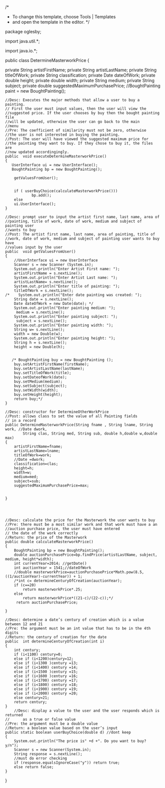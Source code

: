 /*
 * To change this template, choose Tools | Templates
 * and open the template in the editor.
 */

package oglesby;

import java.util.*;

import java.io.*;

public class DetermineMasterworkPrice
{

private String artistFirstName;
private String artistLastName;
private String titleOfWork;
private String classification;
private Date dateOfWork;
private double height;
private double width;
private String medium;
private String subject;
private double suggestedMaximumPurchasePrice;
//BoughtPainting paint = new BoughtPainting();



    //Desc: Executes the major methods that allow a user to buy a painting.
    // First the user must input values, then the user will view the
    //suggested price. If the user chooses by buy then the bought painting file
    //will be updated, otherwise the user can go back to the main
    //menu
    //Pre: The coefficient of similarity must not be zero, otherwise
    //the user is not interested in buying the painting.
    //Post: The user will have viewed the suggested maximum price for
    //the painting they want to buy. If they chose to buy it, the files are
    //now updated accordingingly.
    public  void executeDetermineMasterworkPrice()
    {
       UserInterface ui = new UserInterface();
       BoughtPainting bp = new BoughtPainting();

        getValuesFromUser();
       
        
        if ( userBuyChoice(calculateMasterworkPrice()))
                bp.add();
        else
        ui.UserInterface();
    }

    //Desc: prompt user to input the artist first name, last name, area of
    //painting, title of work, date of work, medium and subject of painting user
    //wants to buy
    //Post: The artist first name, last name, area of painting, title of
    //work, date of work, medium and subject of painting user wants to buy have
    //values input by the user
    public  void getValuesFromUser()
    {
        //UserInterface ui = new UserInterface
    	Scanner s = new Scanner (System.in);
        System.out.println("Enter Artist First name: ");
    	artistFirstName = s.nextLine();
        System.out.println("Enter Artist Last name: ");
    	artistLastName= s.nextLine();
        System.out.println("Enter title of painting: ");
    	titleOfWork = s.nextLine();
    /*    System.out.println("Enter date painting was created: ");
    	String date = s.nextLine();
        Date dateOfWork = new Date(date); */
        System.out.println("Enter painting medium: ");
    	 medium = s.nextLine();
        System.out.println("Enter painting subject: ");
    	 subject = s.nextLine();
        System.out.println("Enter painting width: ");
        String w= s.nextLine();
        width = new Double(w);
        System.out.println("Enter painting height: ");
        String h = s.nextLine();
        height = new Double(h);


       /* BoughtPainting buy = new BoughtPainting ();
        buy.setArtistFirstName(firstName);
        buy.setArtistLastName(lastName);
        buy.setTitleOfWork(title);
        buy.setDateofWork(date);
        buy.setMedium(medium);
        buy.setSubject(subject);
        buy.setWidth(width);
        buy.setHeight(height);
        return buy;*/
    }

    //Desc: constructor for DetermineOtherWorkPrice
    //Post: allows class to set the value of all Painting fields
    // in a record
    public DetermineMasterworkPrice(String fname , String lname, String work, //Date dwork,
            String clas, String med, String sub, double h,double w,double max)
    {
		artistFirstName=fname;
		artistLastName=lname;
		titleOfWork=work;
		//Date =dwork;
		classification=clas;
		height=h;
		width=w;
		medium=med;
		subject=sub;
		suggestedMaximumPurchasePrice=max;
    

    }




    //Desc: calculate the price for the Masterwork the user wants to buy
    //Pre: there must be a most similar work and that work must have a an
    //auction purchase price, the user must have entered
    // the date of the work correctly
    //Return: the price of the Masterwork
    public double calculateMasterworkPrice()
    {
        BoughtPainting bp = new BoughtPainting();
    	double auctionPurchasePrice=bp.findPrice(artistLastName, subject, medium, height*width);
    	int currentYear=2014; //getDate()
    	int auctionYear = 1541;//dateOfWork
    	//double masterworkPrice=auctionPurchasePrice*Math.pow(8.5,((1/auctionYear)-currentYear)) + 1;
    	/*int c= determineCenturyOfCreation(auctionYear);
    	if (c==20)
    		return masterworkPrice*.25;
    	else
    		return masterworkPrice*((21-c)/(22-c));*/
         return auctionPurchasePrice;
         
    }

    //Desc: determine a date’s century of creation which is a value between 12 and 21
    //Pre: the argument must be an int value that has to be in the 4th digits
    //Return: the century of creation for the date
    public  int determineCenturyOfCreation(int i)
    {
        int century;
        if (i<1100) century=0;
        else if (i<1200)century=12;
        else if (i<1300 )century =13;
        else if (i<1400) century =14;
        else if (i<1500 )century =15;
        else if (i<1600 )century =16;
        else if (i<1700) century =17;
        else if (i<1800) century =18;
        else if (i<1900) century =19;
        else if (i<2000) century =20;
        else century=21;
        return century;
    }
        //Desc: display a value to the user and the user responds which is returned
    //      as a true or false value
    //Pre: the argument must be a double value
    //Return: a boolean value based on the user’s input
    public static boolean userBuyChoice(double d) //dont keep
    {
    	System.out.println("The price is" +d +". Do you want to buy? y/n");
    	Scanner s = new Scanner(System.in);
        String response = s.nextLine();
        //must do error checking
        if (response.equalsIgnoreCase("y")) return true;
        else return false;
    }

}



